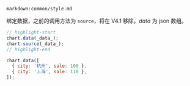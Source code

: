 <!-- ## chart.data(_data_) 绑定数据 -->

`markdown:common/style.md`

<div class='custom-api-docs'>

绑定数据，之前的调用方法为 `source`，将在 V4.1 移除。_data_ 为 json 数组。

```js
// highlight-start
chart.data(_data_);
chart.source(_data_);
// highlight-end

chart.data([
  { city: '杭州', sale: 100 },
  { city: '上海', sale: 110 },
]);
```

</div>
